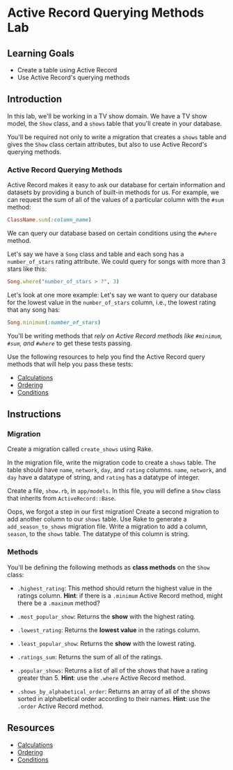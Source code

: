 # Active Record Querying Methods Lab

## Learning Goals

- Create a table using Active Record
- Use Active Record's querying methods

## Introduction

In this lab, we'll be working in a TV show domain. We have a TV show model, the
`Show` class, and a `shows` table that you'll create in your database.

You'll be required not only to write a migration that creates a `shows` table
and gives the `Show` class certain attributes, but also to use Active Record's
querying methods.

### Active Record Querying Methods

Active Record makes it easy to ask our database for certain information and
datasets by providing a bunch of built-in methods for us. For example, we can
request the sum of all of the values of a particular column with the `#sum`
method:

```ruby
ClassName.sum(:column_name)
```

We can query our database based on certain conditions using the `#where` method.

Let's say we have a `Song` class and table and each song has a `number_of_stars`
rating attribute. We could query for songs with more than 3 stars like this:

```ruby
Song.where("number_of_stars > ?", 3)
```

Let's look at one more example: Let's say we want to query our database for the
lowest value in the `number_of_stars` column, i.e., the lowest rating that any
song has:

```ruby
Song.minimum(:number_of_stars)
```

You'll be writing methods that _rely on Active Record methods like `#minimum`,
`#sum`, and `#where`_ to get these tests passing.

Use the following resources to help you find the Active Record query methods
that will help you pass these tests:

- [Calculations](http://guides.rubyonrails.org/active_record_querying.html#calculations)
- [Ordering](http://guides.rubyonrails.org/active_record_querying.html#ordering)
- [Conditions](http://guides.rubyonrails.org/active_record_querying.html#conditions)

## Instructions

### Migration

Create a migration called `create_shows` using Rake.

In the migration file, write the migration code to create a `shows` table. The
table should have `name`, `network`, `day`, and `rating` columns. `name`,
`network`, and `day` have a datatype of string, and `rating` has a datatype of
integer.

Create a file, `show.rb`, in `app/models`. In this file, you will define a
`Show` class that inherits from `ActiveRecord::Base`.

Oops, we forgot a step in our first migration! Create a second migration to add
another column to our `shows` table. Use Rake to generate a
`add_season_to_shows` migration file. Write a migration to add a column,
`season`, to the `shows` table. The datatype of this column is string.
### Methods
You'll be defining the following methods as **class methods** on the `Show` class:

- `.highest_rating`: This method should return the highest value in the ratings
  column. **Hint**: if there is a `.minimum` Active Record method, might there be a
  `.maximum` method?

- `.most_popular_show`: Returns the **show** with the highest rating.

- `.lowest_rating`: Returns the **lowest value** in the ratings column.

- `.least_popular_show`: Returns the **show** with the lowest rating.

- `.ratings_sum`: Returns the sum of all of the ratings.

- `.popular_shows`: Returns a list of all of the shows that have a rating
  greater than 5. **Hint**: use the `.where` Active Record method.

- `.shows_by_alphabetical_order`: Returns an array of all of the shows sorted in
  alphabetical order according to their names. **Hint**: use the `.order` Active
  Record method.

## Resources

- [Calculations](http://guides.rubyonrails.org/active_record_querying.html#calculations)
- [Ordering](http://guides.rubyonrails.org/active_record_querying.html#ordering)
- [Conditions](http://guides.rubyonrails.org/active_record_querying.html#conditions)
